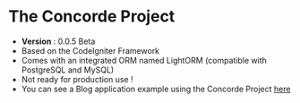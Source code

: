 # The Concorde Project
* **Version** : 0.0.5 Beta
* Based on the CodeIgniter Framework
* Comes with an integrated ORM named LightORM (compatible with PostgreSQL and MySQL)
* Not ready for production use !
* You can see a Blog application example using the Concorde Project [here](https://github.com/vmoulin78/blog)